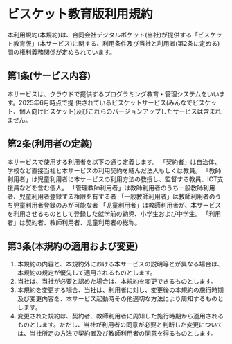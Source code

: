 # ビスケット教育版利用規約


本利用規約(本規約)は、合同会社デジタルポケット(当社)が提供する「ビスケット教育版」(本サービス)に関する、利用条件及び当社と利用者(第2条に定める)間の権利義務関係が定められています。

## 第1条(サービス内容)
本サービスは、クラウドで提供するプログラミング教育・管理システムをいいます。2025年6月時点で提
供されているビスケットサービス(みんなでビスケット、個人向けビスケット)及びこれらのバージョンアップしたサービスは含まれません。

## 第2条(利用者の定義)
本サービスで使用する利用者を以下の通り定義します。
「契約者」は自治体、学校など直接当社と本サービスの利用契約を結んだ法人もしくは教員。
「教師利用者」は児童利用者に本サービスの利用方法の教授し、監督する教員、ICT支援員などを含む個人。
「管理教師利用者」は教師利用者のうち一般教師利用者、児童利用者登録する権限を有する者
「一般教師利用者」は教師利用者のうち児童利用者登録のみが可能な者
「児童利用者」は教師利用者が、本サービスを利用させるものとして登録した就学前の幼児、小学生および中学生。
「利用者」は契約者、教師利用者、児童利用者の総称。

## 第3条(本規約の適用および変更)
1. 本規約の内容と、本規約外における本サービスの説明等とが異なる場合は、本規約の規定が優先して適用されるものとします。
2. 当社は、当社が必要と認めた場合は、本規約を変更できるものとします。
3. 本規約を変更する場合、当社は、利用者に対し、変更後の本規約の施行時期及び変更内容を、本サービス起動時その他適切な方法により周知するものとします。
4. 変更された規約は、契約者、教師利用者に周知した施行時期から適用されるものとします。ただし、当社が利用者の同意が必要と判断した変更については、当社所定の方法で契約者及び教師利用者の同意を得るものとします。

